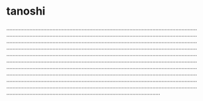 # tanoshi
............................................................................................................................................................................................................................................................................................................................................................................................................................................................................................................................................................................................................................................................................................................................................................................................................................................................................................................................................................................................................................................................................................................................................................................................................................................................................................................................................................................................